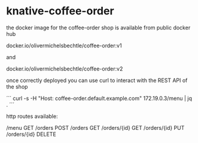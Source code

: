 # knative-coffee-order

the docker image for the coffee-order shop is available from public docker hub


docker.io/olivermichelsbechtle/coffee-order:v1

and

docker.io/olivermichelsbechtle/coffee-order:v2


once correctly deployed you can use curl to interact with the REST API of the shop

´´´
 curl -s -H "Host: coffee-order.default.example.com" 172.19.0.3/menu | jq .
´´´

http routes available:

/menu GET
/orders POST
/orders GET
/orders/{id} GET
/orders/{id} PUT
/orders/{id} DELETE

